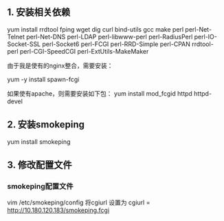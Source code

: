 ## 1. 安装相关依赖
yum install rrdtool fping wget dig curl bind-utils gcc make perl perl-Net-Telnet perl-Net-DNS perl-LDAP perl-libwww-perl perl-RadiusPerl perl-IO-Socket-SSL perl-Socket6 perl-FCGI perl-RRD-Simple  perl-CPAN rrdtool-perl perl-CGI-SpeedCGI perl-ExtUtils-MakeMaker

由于我是使有的nginx整合，需要安装：

yum -y install spawn-fcgi

如果使有apache，则需要安装如下包：
 yum install mod_fcgid httpd httpd-devel
 
 ## 2. 安装smokeping
 yum install smokeping
 
 ## 3. 修改配置文件
 
 ### smokeping配置文件
 vim /etc/smokeping/config
 将cgiurl 设置为
 cgiurl   = http://10.180.120.183/smokeping.fcgi
 
 ### 
